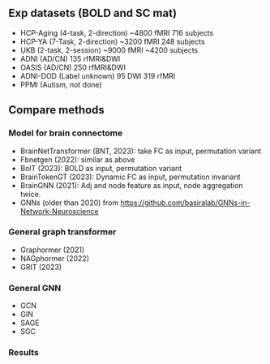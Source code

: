 ## Exp datasets (BOLD and SC mat)

 * HCP-Aging (4-task, 2-direction) ~4800 fMRI 716 subjects
 * HCP-YA (7-Task, 2-direction) ~3200 fMRI 248 subjects
 * UKB (2-task, 2-session) ~9000 fMRI ~4200 subjects
 * ADNI (AD/CN) 135 rfMRI&DWI
 * OASIS (AD/CN) 250 rfMRI&DWI
 * ADNI-DOD (Label unknown) 95 DWI 319 rfMRI
 * PPMI (Autism, not done)

## Compare methods

### Model for brain connectome

 * BrainNetTransformer (BNT, 2023): take FC as input, permutation variant
 * Fbnetgen (2022): similar as above
 * BolT (2023): BOLD as input, permutation variant
 * BrainTokenGT (2023): Dynamic FC as input, permutation invariant
 * BrainGNN (2021): Adj and node feature as input, node aggregation twice.
 * GNNs (older than 2020) from https://github.com/basiralab/GNNs-in-Network-Neuroscience

### General graph transformer

 * Graphormer (2021)
 * NAGphormer (2022)
 * GRIT (2023)

### General GNN

 * GCN
 * GIN
 * SAGE
 * SGC

### Results
